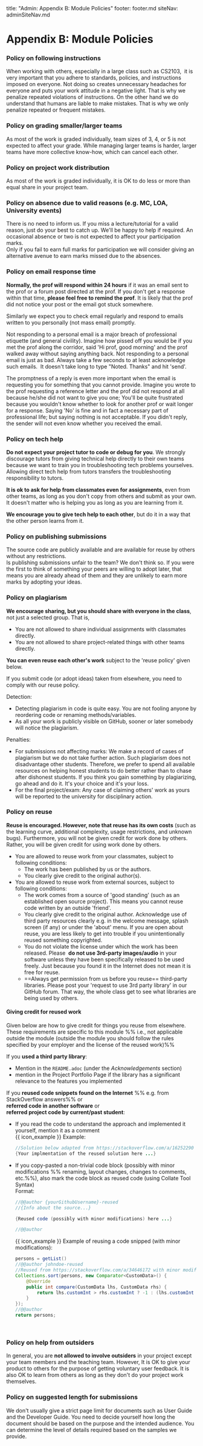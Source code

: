 <frontmatter>
title: "Admin: Appendix B: Module Policies"
footer: footer.md
siteNav: adminSiteNav.md
</frontmatter>

<link rel="stylesheet" href="../css/main.css">
<link rel="stylesheet" href="../css/admin.css">

<include src="../common/header.md" />

<div class="website-content" id="main">

# Appendix B: Module Policies

<div id="policy-followingInstructions">

### Policy on following instructions

When working with others, especially in a large class such as CS2103,  it is very important that you adhere to standards, policies, and instructions imposed on everyone. Not doing so creates unnecessary headaches for everyone and puts your work attitude in a negative light. That is why we penalize repeated violations of instructions. On the other hand we do understand that humans are liable to make mistakes. That is why we only penalize repeated or frequent mistakes. 

</div>

<div id="policy-teamSize">

### Policy on grading smaller/larger teams

As most of the work is graded individually, team sizes of 3, 4, or 5 is not expected to affect your grade. While managing larger teams is harder, larger teams have more collective know-how, which can cancel each other.

</div>

<div id="policy-workDistribution">

### Policy on project work distribution

As most of the work is graded individually, it is OK to do less or more than equal share in your project team.

<panel header="%%Admin {{ icon_embedding }} Project scope: Expectations from each student%%" expandable>
<include src="project-scope.md#individual-expectations" />
</panel>

</div>

<div id="policy-validAbsences">

### Policy on absence due to valid reasons (e.g. MC, LOA, University events)

There is no need to inform us. If you miss a lecture/tutorial for a valid reason, just do your best to catch up. We'll be happy to help if required. An occasional absence or two is not expected to affect your participation marks.   
Only if you fail to earn full marks for participation we will consider giving an alternative avenue to earn marks missed due to the absences.   

</div>

<div id="policy-responseTime">

### Policy on email response time

**Normally, the prof will respond within 24 hours** if it was an email sent to the prof or a forum post directed at the prof. If you don't get a response within that time, **please feel free to remind the prof**. It is likely that the prof did not notice your post or the email got stuck somewhere.

Similarly we expect you to check email regularly and respond to emails written to you personally (not mass email) promptly.

<panel header="Email etiquette: ALWAYS respond to direct emails" expanded>

Not responding to a personal email is a major breach of professional etiquette (and general civility). Imagine how pissed off you would be if you met the prof along the corridor, said 'Hi prof, good morning' and the prof walked away without saying anything back. Not responding to a personal email is just as bad. Always take a few seconds to at least acknowledge such emails.  It doesn't take long to type "Noted. Thanks" and hit 'send'.

The promptness of a reply is even more important when the email is requesting you for something that you cannot provide. Imagine you wrote to the prof requesting a reference letter and the prof did not respond at all because he/she did not want to give you one; You'll be quite frustrated because you wouldn't know whether to look for another prof or wait longer for a response. Saying 'No' is fine and in fact a necessary part of professional life; but saying nothing is not acceptable. If you didn't reply, the sender will not even know whether you received the email.

</panel>

</div>

<div id="policy-techHelp">

### Policy on tech help

**Do not expect your project tutor to code or debug for you**. We strongly discourage tutors from giving technical help directly to their own teams because we want to train you in troubleshooting tech problems yourselves. Allowing direct tech help from tutors transfers the troubleshooting responsibility to tutors.

**It is ok to ask for help from classmates even for assignments**, even from other teams, as long as you don't copy from others and submit as your own. It doesn't matter who is helping you as long as you are learning from it.

**We encourage you to give tech help to each other**, but do it in a way that the other person learns from it.

<panel header="%%Admin {{ icon_embedding }} Appendix D: How to get Help in CS2103/T%%">
<include src="appendixD-help.md" />
</panel>

</div>

<div id="policy-publishingSubmissions">

### Policy on publishing submissions

The source code are publicly available and are available for reuse by others without any restrictions.   
Is publishing submissions unfair to the team? We don't think so. If you were the first to think of something your peers are willing to adopt later, that means you are already ahead of them and they are unlikely to earn more marks by adopting your ideas.

</div>

<div id="policy-plagiarism">

### Policy on plagiarism

**We encourage sharing, but you should share with everyone in the class**, not just a selected group. That is,

* You are not allowed to share individual assignments with classmates directly.
* You are not allowed to share project-related things with other teams directly.

**You can even reuse each other's work** subject to the 'reuse policy' given below.

If you submit code (or adopt ideas) taken from elsewhere, you need to comply with our reuse policy.

Detection: 

* Detecting plagiarism in code is quite easy. You are not fooling anyone by reordering code or renaming methods/variables. 
* As all your work is publicly visible on GitHub, sooner or later somebody will notice the plagiarism.

Penalties:

* For submissions not affecting marks: We make a record of cases of plagiarism but we do not take further action. Such plagiarism does not disadvantage other students. Therefore, we prefer to spend all available resources on helping honest students to do better rather than to chase after dishonest students. If you think you gain something by plagiarizing, go ahead and do it. It's your choice and it's your loss.
* For the final project/exam: Any case of claiming others' work as yours will be reported to the university for disciplinary action.

</div>

<div id="policy-reuse">

### Policy on reuse

**Reuse is encouraged. However, note that reuse has its own costs** (such as the learning curve, additional complexity, usage restrictions, and unknown bugs). Furthermore, you will not be given credit for work done by others. Rather, you will be given credit for using work done by others.

* You are allowed to reuse work from your classmates, subject to following conditions:
  * The work has been published by us or the authors.
  * You clearly give credit to the original author(s).
* You are allowed to reuse work from external sources, subject to following conditions:
  * The work comes from a source of 'good standing' (such as an established open source project). This means you cannot reuse code written by an outside 'friend'.
  * You clearly give credit to the original author. Acknowledge use of third party resources clearly e.g. in the welcome message, splash screen (if any) or under the 'about' menu. If you are open about reuse, you are less likely to get into trouble if you unintentionally reused something copyrighted.
  * You do not violate the license under which the work has been released. Please  **do not use 3rd-party images/audio** in your software unless they have been specifically released to be used freely. Just because you found it in the Internet does not mean it is free for reuse.
  * ==Always get permission from us before you reuse== third-party libraries. Please post your 'request to use 3rd party library' in our GitHub forum. That way, the whole class get to see what libraries are being used by others.

<tip-box> 

#### Giving credit for reused work

Given below are how to give credit for things you reuse from elsewhere. These requirements are specific to this module %%&nbsp;i.e., not applicable outside the module (outside the module you should follow the rules specified by your employer and the license of the reused work)%%


If you **used a third party library**: 
* Mention in the `README.adoc` (under the _Acknowledgements_ section) 
* mention in the <trigger trigger="click" for="modal:reusePolicy-ppp">Project Portfolio Page</trigger> if the library has a significant relevance to the features you implemented


If you **reused code snippets found on the Internet** %%&nbsp;e.g. from StackOverflow answers%% or<br>
**referred code in another software** or<br>
**referred project code by current/past student**:
* If you read the code to understand the approach and implemented it yourself, mention it as a comment<br>
  {{ icon_example }} Example:
  ```java
  //Solution below adapted from https://stackoverflow.com/a/16252290
  {Your implmentation of the reused solution here ...}
  ```
* If you copy-pasted a non-trivial code block (possibly with minor modifications %%&nbsp;renaming, layout changes, changes to comments, etc.%%), also mark the code block as reused code (using <trigger trigger="click" for="modal:reusePolicy-collateSyntax">Collate Tool Syntax</trigger>)<br>
  Format:
  ```java
  //@@author {yourGithubUsername}-reused
  //{Info about the source...}

  {Reused code (possibly with minor modifications) here ...}

  //@@author
  ```
  {{ icon_example }} Example of reusing a code snipped (with minor modifications):
  ```java
  persons = getList()
  //@@author johndoe-reused
  //Reused from https://stackoverflow.com/a/34646172 with minor modifications
  Collections.sort(persons, new Comparator<CustomData>() {
      @Override
      public int compare(CustomData lhs, CustomData rhs) {
          return lhs.customInt > rhs.customInt ? -1 : (lhs.customInt < rhs.customInt) ? 1 : 0;
      }
  });
  //@@author
  return persons;
  ```

</tip-box>

<modal large title="Admin {{ icon_embedding }} Project mid-v1.3 → Colalte Tool" id="modal:reusePolicy-collateSyntax">
  <include src="collate.md"/>
</modal>

<modal large title="Admin {{ icon_embedding }} Project → Deliverables → Project Portfolio Page" id="modal:reusePolicy-ppp">
  <include src="projectPortfolioPage.md"/>
</modal>

</div>

<div id="policy-outsiderHelp">

### Policy on help from outsiders

In general, you are **not allowed to involve outsiders** in your project except your team members and the teaching team. However, It is OK to give your product to others for the purpose of getting voluntary user feedback. It is also OK to learn from others as long as they don't do your project work themselves.

</div>

<div id="policy-submissionLength">

### Policy on suggested length for submissions

We don't usually give a strict page limit for documents such as User Guide and the Developer Guide. You need to decide yourself how long the document should be based on the purpose and the intended audience. You can determine the level of details required based on the samples we provide.

</div>

</div>